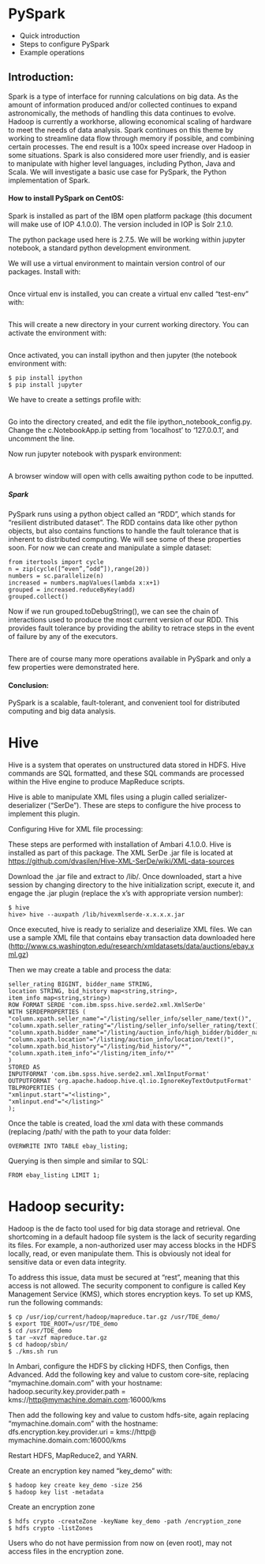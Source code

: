 # PySpark

* Quick introduction
* Steps to configure PySpark
* Example operations

## Introduction: 
Spark is a type of interface for running calculations on big data. As the amount of information produced and/or collected continues to expand astronomically, the methods of handling this data continues to evolve. Hadoop is currently a workhorse, allowing economical scaling of hardware to meet the needs of data analysis. Spark continues on this theme by working to streamline data flow through memory if possible, and combining certain processes. The end result is a 100x speed increase over Hadoop in some situations. Spark is also considered more user friendly, and is easier to manipulate with higher level languages, including Python, Java and Scala. We will investigate a basic use case for PySpark, the Python implementation of Spark. 

#### How to install PySpark on CentOS:

Spark is installed as part of the IBM open platform package (this document will make use of IOP 4.1.0.0). The version included in IOP is Solr 2.1.0. 

The python package used here is 2.7.5. We will be working within jupyter notebook, a standard python development environment. 

We will use a virtual environment to maintain version control of our packages. Install with:
```$ pip install virtualenv
```

Once virtual env is installed, you can create a virtual env called “test-env” with:
```$ virtualenv test-env 
```

This will create a new directory in your current working directory. You can activate the environment with:
```$ . bin/activate
```

Once activated, you can install ipython and then jupyter (the notebook environment with:
```
$ pip install ipython
$ pip install jupyter
```

We have to create a settings profile with:
```$ jupyter notebook --generate-config
```

Go into the directory created, and edit the file ipython_notebook_config.py. Change the c.NotebookApp.ip setting from ‘localhost’ to ‘127.0.0.1’, and uncomment the line. 

Now run jupyter notebook with pyspark environment:
```$ PYSPARK_DRIVER_PYTHON=jupyter PYSPARK_DRIVER_PYTHON_OPTS=”notebook” spark-2.1.0-bin-hadoop2.7/bin/pyspark
```

A browser window will open with cells awaiting python code to be inputted.

##### Spark

PySpark runs using a python object called an “RDD”, which stands for “resilient distributed dataset”. The RDD contains data like other python objects, but also contains functions to  handle the fault tolerance that is inherent to distributed computing. We will see some of these properties soon. For now we can create and manipulate a simple dataset:

```
from itertools import cycle
n = zip(cycle([“even”,”odd”]),range(20))
numbers = sc.parallelize(n)
increased = numbers.mapValues(lambda x:x+1)
grouped = increased.reduceByKey(add)
grouped.collect()
```

Now if we run grouped.toDebugString(), we can see the chain of interactions used to produce the most current version of our RDD. This provides fault tolerance by providing the ability to retrace steps in the event of failure by any of the executors.  

```grouped.toDebugString()
```

There are of course many more operations available in PySpark and only a few properties were demonstrated here.


#### Conclusion:

PySpark is a scalable, fault-tolerant, and convenient tool for distributed computing and big data analysis.



# Hive

Hive is a system that operates on unstructured data stored in HDFS. Hive commands are SQL formatted, and these SQL commands are processed within the Hive engine to produce MapReduce scripts. 

Hive is able to manipulate XML files using a plugin called serializer-deserializer (“SerDe”). These are steps to configure the hive process to implement this plugin. 

Configuring Hive for XML file processing:

These steps are performed with installation of Ambari 4.1.0.0. Hive is installed as part of this package. The XML SerDe .jar file is located at https://github.com/dvasilen/Hive-XML-SerDe/wiki/XML-data-sources

Download the .jar file and extract to /lib/. Once downloaded, start a hive session by changing directory to the hive initialization script, execute it, and engage the .jar plugin (replace the x’s with appropriate version number):
```$ cd /usr/iop/current/hive-client/bin
$ hive
hive> hive --auxpath /lib/hivexmlserde-x.x.x.x.jar
```

Once executed, hive is ready to serialize and deserialize XML files. We can use a sample XML file that contains ebay transaction data downloaded here (http://www.cs.washington.edu/research/xmldatasets/data/auctions/ebay.xml.gz)

Then we may create a table and process the data:
```CREATE TABLE ebay_listing(seller_name STRING,
seller_rating BIGINT, bidder_name STRING,
location STRING, bid_history map<string,string>,
item_info map<string,string>)
ROW FORMAT SERDE 'com.ibm.spss.hive.serde2.xml.XmlSerDe'
WITH SERDEPROPERTIES (
"column.xpath.seller_name"="/listing/seller_info/seller_name/text()",
"column.xpath.seller_rating"="/listing/seller_info/seller_rating/text()",
"column.xpath.bidder_name"="/listing/auction_info/high_bidder/bidder_name/text()",
"column.xpath.location"="/listing/auction_info/location/text()",
"column.xpath.bid_history"="/listing/bid_history/*",
"column.xpath.item_info"="/listing/item_info/*"
)
STORED AS
INPUTFORMAT 'com.ibm.spss.hive.serde2.xml.XmlInputFormat'
OUTPUTFORMAT 'org.apache.hadoop.hive.ql.io.IgnoreKeyTextOutputFormat'
TBLPROPERTIES (
"xmlinput.start"="<listing>",
"xmlinput.end"="</listing>"
);
```

Once the table is created, load the xml data with these commands (replacing /path/ with the path to your data folder: 
```LOAD DATA LOCAL INPATH '/path/ebay.xml'
OVERWRITE INTO TABLE ebay_listing;
```

Querying is then simple and similar to SQL:
```SELECT seller_name, bidder_name, location, bid_history["highest_bid_amount"], item_info["cpu"]
FROM ebay_listing LIMIT 1;
```

# Hadoop security: 
Hadoop is the de facto tool used for big data storage and retrieval. One shortcoming in a default hadoop file system is the lack of security regarding its files. For example, a non-authorized user may access blocks in the HDFS locally, read, or even manipulate them. This is obviously not ideal for sensitive data or even data integrity. 

To address this issue, data must be secured at “rest”, meaning that this access is not allowed. The security component to configure is called Key Management Service (KMS), which stores encryption keys. To set up KMS, run the following commands: 

```mkdir -p /usr/TDE_demo
$ cp /usr/iop/current/hadoop/mapreduce.tar.gz /usr/TDE_demo/
$ export TDE_ROOT=/usr/TDE_demo
$ cd /usr/TDE_demo
$ tar –xvzf mapreduce.tar.gz
$ cd hadoop/sbin/
$ ./kms.sh run
```

In Ambari, configure the HDFS by clicking HDFS, then Configs, then Advanced. Add the following key and value to custom core-site, replacing “mymachine.domain.com” with your hostname:
hadoop.security.key.provider.path = kms://http@mymachine.domain.com:16000/kms

Then add the following key and value to custom hdfs-site, again replacing “mymachine.domain.com” with the hostname:
dfs.encryption.key.provider.uri = kms://http@ mymachine.domain.com:16000/kms

Restart HDFS, MapReduce2, and YARN.

Create an encryption key named “key_demo” with: 
```$ su hdfs
$ hadoop key create key_demo -size 256
$ hadoop key list -metadata
```

Create an encryption zone
```$ hdfs dfs -mkdir /encryption_zone
$ hdfs crypto -createZone -keyName key_demo -path /encryption_zone
$ hdfs crypto -listZones
```

Users who do not have permission from now on (even root), may not access files in the encryption zone.
